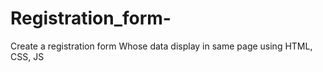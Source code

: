 # Registration_form-
Create a registration form Whose data display in same page using HTML, CSS, JS  
